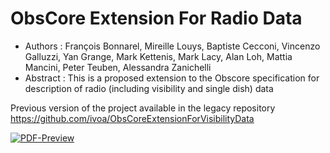 # ObsCore Extension For Radio Data

  * Authors : François Bonnarel, Mireille Louys, Baptiste Cecconi, Vincenzo Galluzzi, Yan Grange,  Mark Kettenis, Mark Lacy, Alan Loh, Mattia Mancini, Peter Teuben, Alessandra Zanichelli
  * Abstract : This is a proposed extension to the Obscore specification for description of radio (including visibility and single dish) data
  
Previous version of the project available in the legacy repository https://github.com/ivoa/ObsCoreExtensionForVisibilityData





[![PDF-Preview](https://img.shields.io/badge/Preview-PDF-blue)](/home/runner/work/ObsCoreExtensionForRadioData/ObsCoreExtensionForRadioData/ObsCoreExtensionForRadioData.pdf)
